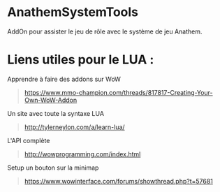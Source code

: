 # AnathemSystemTools
AddOn pour assister le jeu de rôle avec le système de jeu Anathem.


# Liens utiles pour le LUA :

Apprendre à faire des addons sur WoW
> https://www.mmo-champion.com/threads/817817-Creating-Your-Own-WoW-Addon

Un site avec toute la syntaxe LUA
> http://tylerneylon.com/a/learn-lua/

L'API complète
> http://wowprogramming.com/index.html

Setup un bouton sur la minimap
> https://www.wowinterface.com/forums/showthread.php?t=57681
